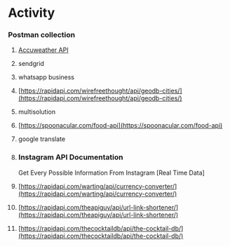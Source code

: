 # Activity

### Postman collection

1. [Accuweather API](https://developer.accuweather.com/)
2. sendgrid
3. whatsapp business
4. [https://rapidapi.com/wirefreethought/api/geodb-cities/](https://rapidapi.com/wirefreethought/api/geodb-cities/)
5. multisolution
6. [https://spoonacular.com/food-api](https://spoonacular.com/food-api)
7. google translate
8.  ### Instagram API Documentation

    Get Every Possible Information From Instagram \[Real Time Data]
9. [https://rapidapi.com/warting/api/currency-converter/](https://rapidapi.com/warting/api/currency-converter/)
10. [https://rapidapi.com/theapiguy/api/url-link-shortener/](https://rapidapi.com/theapiguy/api/url-link-shortener/)
11. [https://rapidapi.com/thecocktaildb/api/the-cocktail-db/](https://rapidapi.com/thecocktaildb/api/the-cocktail-db/)

